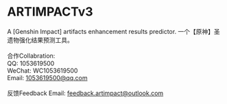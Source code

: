 # ARTIMPACTv3
A [Genshin Impact] artifacts enhancement results predictor. 一个【原神】圣遗物强化结果预测工具。\
\
合作Collabration: \
QQ: 1053619500 \
WeChat: WC1053619500 \
Email: 1053619500@qq.com
\
\
反馈Feedback Email: feedback.artimpact@outlook.com
